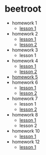 # beetroot
* homework 1
    * [lesson 1](https://Alexsandr-s.github.io/homework_01/index.html)
* homework 2
    * [lesson 1](https://Alexsandr-s.github.io/homework_02/lesson_1/index.html)
    * [lesson 2](https://Alexsandr-s.github.io/homework_02/lesson_2/index.html)
* homework 3
    * lesson 1
* homework 4
    * [lesson 1](https://Alexsandr-s.github.io/homework_04/lesson_1/index.html)
    * [lesson 2](https://Alexsandr-s.github.io/homework_04/Lesson_2/index.html)
* [homework 5](https://Alexsandr-s.github.io/homework_05/index.html)
* homework 6
    * [lesson 1](https://Alexsandr-s.github.io/homework_06/Lesson_1/index.html)
    * [lesson 2](https://Alexsandr-s.github.io/homework_06/Lesson_2/index.html)
* homework 7
    * lesson 1
    * [lesson 2](https://Alexsandr-s.github.io/homework_07/index.html)
* homework 8
    * [lesson 1](https://Alexsandr-s.github.io/homework_08/index.html)
    * lesson 2
 * homework 10
    * [lesson 1](https://Alexsandr-s.github.io/homework_10/index.html)
 * homework 12
    * [lesson 1](https://Alexsandr-s.github.io/homework_12/index.html)
    
  
 
 
 
